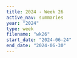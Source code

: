 ```yaml
---
title: 2024 - Week 26
active_nav: summaries
year: "2024"
type: week
filename: "wk26"
start_date: "2024-06-24"
end_date: "2024-06-30"
---
```

